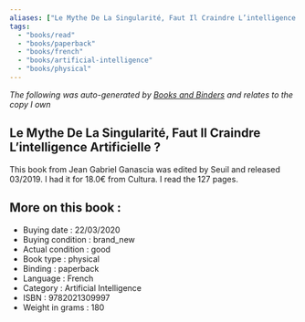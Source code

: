 ```yaml
---
aliases: ["Le Mythe De La Singularité, Faut Il Craindre L’intelligence Artificielle ?"] 
tags: 
  - "books/read" 
  - "books/paperback" 
  - "books/french"
  - "books/artificial-intelligence"
  - "books/physical"
---
```


_The following was auto-generated by [Books and Binders](Books%20and%20Binders.md) and relates to the copy I own_
## Le Mythe De La Singularité, Faut Il Craindre L’intelligence Artificielle ?
This book from Jean Gabriel Ganascia was edited by Seuil and released 03/2019. I had it for 18.0€ from Cultura. I read the 127 pages.

## More on this book :
- Buying date : 22/03/2020
- Buying condition : brand_new
- Actual condition : good
- Book type : physical
- Binding : paperback
- Language : French
- Category : Artificial Intelligence
- ISBN : 9782021309997
- Weight in grams : 180

